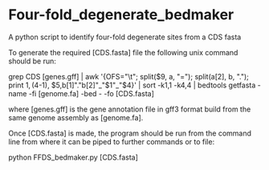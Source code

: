 # Four-fold_degenerate_bedmaker
A python script to identify four-fold degenerate sites from a CDS fasta

To generate the required [CDS.fasta] file the following unix command should be run:

grep CDS [genes.gff] | awk '{OFS="\t"; split($9, a, "="); split(a[2], b, "."); print $1, ($4-1), $5,b[1]"."b[2]"_"$1"_"$4}' | sort -k1,1 -k4,4 | bedtools getfasta -name -fi [genome.fa] -bed - -fo [CDS.fasta]

where [genes.gff] is the gene annotation file in gff3 format build from the same genome assembly as [genome.fa]. 

Once [CDS.fasta] is made, the program should be run from the command line from where it can be piped to further commands or to file:

python FFDS_bedmaker.py [CDS.fasta]
